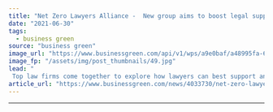 ```yaml
---
title: "Net Zero Lawyers Alliance -  New group aims to boost legal support for net zero transition"
date: "2021-06-30"
tags: 
  - business green
source: "business green"
image_url: "https://www.businessgreen.com/api/v1/wps/a9e0baf/a48995fa-66fb-46d5-b60f-e7c012706d52/2/judges-hammer-185x114.jpg"
image_fp: "/assets/img/post_thumbnails/49.jpg"
lead: "
 Top law firms come together to explore how lawyers can best support an accelerated transition to net zero emissions ..."
article_url: "https://www.businessgreen.com/news/4033730/net-zero-lawyers-alliance-group-aims-boost-legal-support-net-zero-transition"
---
```


---
